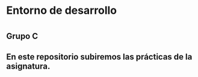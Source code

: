 <h1>Entorno de desarrollo<h1>
<h2>Grupo C<h2>
<p>En este repositorio subiremos las prácticas de la asignatura.<p>
